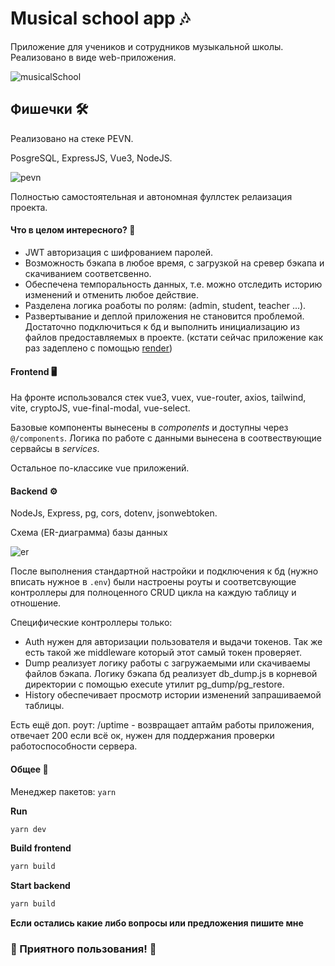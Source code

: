 # Musical school app :notes:

Приложение для учеников и сотрудников музыкальной школы. Реализовано в виде web-приложения.

![musicalSchool](https://user-images.githubusercontent.com/48692866/191684382-1ee908b1-c6cb-47ba-947f-d9e820cb347b.gif)

## Фишечки :hammer_and_wrench:

Реализовано на стеке PEVN.

PosgreSQL, ExpressJS, Vue3, NodeJS.

![pevn](https://user-images.githubusercontent.com/48692866/192093796-b049dea0-6110-480e-9fcd-023b59ec362a.png)

Полностью самостоятельная и автономная фуллстек релаизация проекта. 

#### Что в целом интересного? :star2:

- JWT авторизация с шифрованием паролей.
- Возможность бэкапа в любое время, с загрузкой на сревер бэкапа и скачиванием соответсвенно.
- Обеспечена темпоральность данных, т.е. можно отследить историю изменений и отменить любое действие.
- Разделена логика роаботы по ролям: (admin, student, teacher ...).
- Развертывание и деплой приложения не становится проблемой. Достаточно подключиться к бд и выполнить инициализацию из файлов предоставляемых в проекте. (кстати сейчас приложение как раз задеплено с помощью [render](https://render.com/))

#### Frontend :desktop_computer:

На фронте использовался стек vue3, vuex, vue-router, axios, tailwind, vite, cryptoJS, vue-final-modal, vue-select.

Базовые компоненты вынесены в *components* и доступны через `@/components`.
Логика по работе с данными вынесена в соотвествующие сервайсы в *services*.

Остальное по-классике vue приложений.

#### Backend :gear:

NodeJs, Express, pg, cors, dotenv, jsonwebtoken.

Схема (ER-диаграмма) базы данных

![er](https://user-images.githubusercontent.com/48692866/191688088-8942c72e-8f42-470d-b280-b365e46a7c78.jpg)

После выполнения стандартной настройки и подключения к бд (нужно вписать нужное в `.env`) были настроены роуты и соответсвующие контроллеры для полноценного CRUD цикла на каждую таблицу и отношение.

Специфические контроллеры только:
- Auth нужен для авторизации пользователя и выдачи токенов. Так же есть такой же middleware который этот самый токен проверяет.
- Dump реализует логику работы с загружаемыми или скачиваемы файлов бэкапа. Логику бэкапа бд реализует db_dump.js в корневой директории  с помощью execute утилит pg_dump/pg_restore.
- History обеспечивает просмотр истории изменений запрашиваемой таблицы.

Есть ещё доп. роут: /uptime - возвращает аптайм работы приложения, отвечает 200 если всё ок, нужен для поддержания проверки работоспособности сервера.

 #### Общее :large_blue_diamond:

Менеджер пакетов: `yarn`

**Run**
```bash
yarn dev
```

**Build frontend**
```bash
yarn build
```

**Start backend**
```bash
yarn build
```

**Если остались какие либо вопросы или предложения пишите мне**

 ### :musical_keyboard: Приятного пользования! :sunrise:
 
